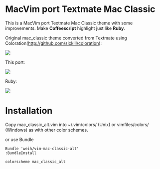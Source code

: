 # MacVim port Textmate Mac Classic

This is a MacVim port Textmate Mac Classic theme with some improvements. Make **Coffeescript** highlight just like **Ruby**.

Original mac_classic theme converted from Textmate using Coloration(http://github.com/sickill/coloration):

![](https://raw.github.com/weih/vim-mac-classic-alt/master/screenshots/old_javascript.png)

This port:

![](https://raw.github.com/weih/vim-mac-classic-alt/master/screenshots/new_javascript.png)

Ruby:

![](https://raw.github.com/weih/vim-mac-classic-alt/master/screenshots/ruby.png)

# Installation 

Copy mac_classic_alt.vim into ~/.vim/colors/ (Unix) or vimfiles/colors/ (Windows) as with 
other color schemes.

or use Bundle

```
Bundle 'weih/vim-mac-classic-alt'
:BundleInstall

colorscheme mac_classic_alt
```
